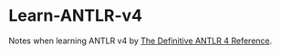 # Learn-ANTLR-v4

Notes when learning ANTLR v4 by [The Definitive ANTLR 4 Reference](https://pragprog.com/titles/tpantlr2/the-definitive-antlr-4-reference/).
